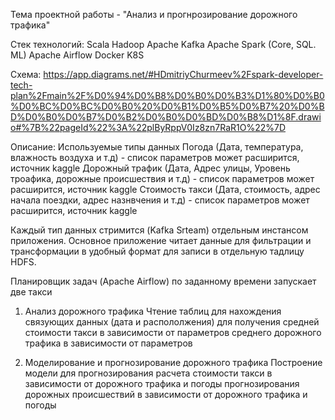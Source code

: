 Тема проектной работы - "Анализ и прогнрозирование дорожного трафика"

Стек технологий:
Scala
Hadoop
Apache Kafka
Apache Spark (Core, SQL. ML)
Apache Airflow
Docker
K8S

Схема:
https://app.diagrams.net/#HDmitriyChurmeev%2Fspark-developer-tech-plan%2Fmain%2F%D0%94%D0%B8%D0%B0%D0%B3%D1%80%D0%B0%D0%BC%D0%BC%D0%B0%20%D0%B1%D0%B5%D0%B7%20%D0%BD%D0%B0%D0%B7%D0%B2%D0%B0%D0%BD%D0%B8%D1%8F.drawio#%7B%22pageId%22%3A%22plByRppV0Iz8zn7RaR1O%22%7D


Описание:
Используемые типы данных
Погода (Дата, температура, влажность воздуха и т.д) - список параметров может расширится, источник kaggle
Дорожный трафик (Дата, Адрес улицы, Уровень троафика, дорожные происшествия и т.д) - список параметров может расширится, источник kaggle
Стоимость такси (Дата, стоимость, адрес начала поездки, адрес назнвчения и т.д) - список параметров может расширится, источник kaggle

Каждый тип данных стримится (Kafka Srteam) отдельным инстансом приложения.
Основное приложение читает данные для фильтрации и трансформации в удобный формат для записи в отдельную тадлицу HDFS.

Планировщик задач (Apache Airflow) по заданному времени запускает две такси

1) Анализ дорожного трафика
   Чтение таблиц для нахождения связующих данных (дата и распололжения) для получения
   средней стоимости такси в зависимости от параметров
   среднего дорожного трафика в зависимости от параметров

2) Моделирование и прогнозирование дорожного трафика
   Построение модели для прогнозирования
   расчета стоимости такси в зависимости от дорожного трафика и погоды
   прогнозирования дорожных происшествий в зависимости от дорожного трафика и погоды